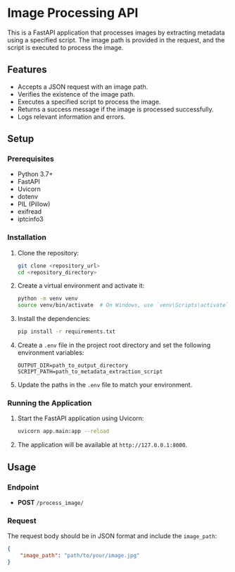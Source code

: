 # Image Processing API

This is a FastAPI application that processes images by extracting metadata using a specified script. The image path is provided in the request, and the script is executed to process the image.

## Features

- Accepts a JSON request with an image path.
- Verifies the existence of the image path.
- Executes a specified script to process the image.
- Returns a success message if the image is processed successfully.
- Logs relevant information and errors.

## Setup

### Prerequisites

- Python 3.7+
- FastAPI
- Uvicorn
- dotenv
- PIL (Pillow)
- exifread
- iptcinfo3

### Installation

1. Clone the repository:
    ```bash
    git clone <repository_url>
    cd <repository_directory>
    ```

2. Create a virtual environment and activate it:
    ```bash
    python -m venv venv
    source venv/bin/activate  # On Windows, use `venv\Scripts\activate`
    ```

3. Install the dependencies:
    ```bash
    pip install -r requirements.txt
    ```

4. Create a `.env` file in the project root directory and set the following environment variables:
    ```
    OUTPUT_DIR=path_to_output_directory
    SCRIPT_PATH=path_to_metadata_extraction_script
    ```

5. Update the paths in the `.env` file to match your environment.

### Running the Application

1. Start the FastAPI application using Uvicorn:
    ```bash
    uvicorn app.main:app --reload
    ```

2. The application will be available at `http://127.0.0.1:8000`.

## Usage

### Endpoint

- **POST** `/process_image/`

### Request

The request body should be in JSON format and include the `image_path`:

```json
{
    "image_path": "path/to/your/image.jpg"
}
